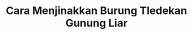 ---
layout: post
title: "Cara Menjinakkan Burung Tledekan Gunung Liar"
categories: [Tips Burung]
---